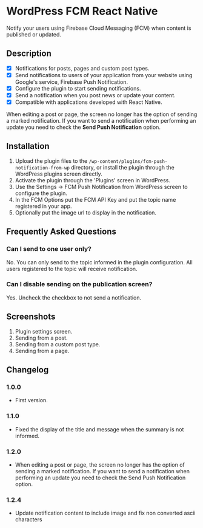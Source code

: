 # WordPress FCM React Native

Notify your users using Firebase Cloud Messaging (FCM) when content is published or updated.

## Description

- [x] Notifications for posts, pages and custom post types.
- [x] Send notifications to users of your application from your website using Google's service, Firebase Push Notification.
- [x] Configure the plugin to start sending notifications.
- [x] Send a notification when you post news or update your content.
- [x] Compatible with applications developed with React Native.

When editing a post or page, the screen no longer has the option of sending a marked notification. If you want to send a notification when performing an update you need to check the **Send Push Notification** option.

## Installation

1. Upload the plugin files to the `/wp-content/plugins/fcm-push-notification-from-wp` directory, or install the plugin through the WordPress plugins screen directly.
2. Activate the plugin through the 'Plugins' screen in WordPress.
3. Use the Settings -> FCM Push Notification from WordPress screen to configure the plugin.
4. In the FCM Options put the FCM API Key and put the topic name registered in your app.
5. Optionally put the image url to display in the notification.

## Frequently Asked Questions

### Can I send to one user only?

No. You can only send to the topic informed in the plugin configuration. All users registered to the topic will receive notification.

### Can I disable sending on the publication screen?

Yes. Uncheck the checkbox to not send a notification.

## Screenshots

1. Plugin settings screen.
2. Sending from a post.
3. Sending from a custom post type.
4. Sending from a page.

## Changelog

### 1.0.0

* First version.

### 1.1.0

* Fixed the display of the title and message when the summary is not informed.

### 1.2.0

* When editing a post or page, the screen no longer has the option of sending a marked notification. If you want to send a notification when performing an update you need to check the Send Push Notification option.

### 1.2.4

* Update notification content to include image and fix non converted ascii characters
